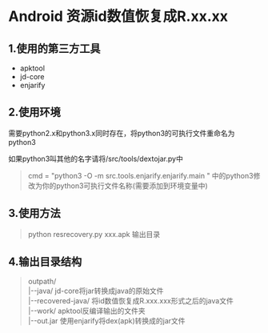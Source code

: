 # Android 资源id数值恢复成R.xx.xx

## 1.使用的第三方工具

- apktool
- jd-core
- enjarify

## 2.使用环境

需要python2.x和python3.x同时存在，将python3的可执行文件重命名为python3

如果python3叫其他的名字请将/src/tools/dextojar.py中

> cmd = "python3 -O -m src.tools.enjarify.enjarify.main " 中的python3修改为你的python3可执行文件名称(需要添加到环境变量中)

## 3.使用方法

> python resrecovery.py xxx.apk 输出目录
## 4.输出目录结构
> outpath/  
> |--java/				 jd-core将jar转换成java的原始文件  
> |--recovered-java/	将id数值恢复成R.xxx.xxx形式之后的java文件  
> |--work/				apktool反编译输出的文件夹  
> |--out.jar			使用enjarify将dex(apk)转换成的jar文件
